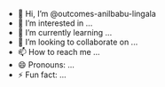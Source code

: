 - 👋 Hi, I’m @outcomes-anilbabu-lingala
- 👀 I’m interested in ...
- 🌱 I’m currently learning ...
- 💞️ I’m looking to collaborate on ...
- 📫 How to reach me ...
- 😄 Pronouns: ...
- ⚡ Fun fact: ...

<!---
outcomes-anilbabu-lingala/outcomes-anilbabu-lingala is a ✨ special ✨ repository because its `README.md` (this file) appears on your GitHub profile.
You can click the Preview link to take a look at your changes.
--->
